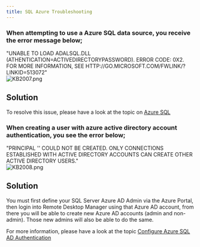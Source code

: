 ```yaml
---
title: SQL Azure Troubleshooting
---
```

### When attempting to use a Azure SQL data source, you receive the error message below;
"UNABLE TO LOAD ADALSQL.DLL (ATHENTICATION=ACTIVEDIRECTORYPASSWORD). ERROR CODE: 0X2. FOR MORE INFORMATION, SEE HTTP<area>://GO.MICROSOFT.COM/FWLINK/?LINKID=513072"  
![KB2007.png](/img/en/kb/KB2007.png)
## Solution
To resolve this issue, please have a look at the topic on [Azure SQL](https://help.remotedesktopmanager.com/datasource_sqlazure.htm)
### When creating a user with azure active directory account authentication, you see the error below;
"PRINCIPAL '' COULD NOT BE CREATED. ONLY CONNECTIONS ESTABLISHED WITH ACTIVE DIRECTORY ACCOUNTS CAN CREATE OTHER ACTIVE DIRECTORY USERS."  
![KB2008.png](/img/en/kb/KB2008.png)
## Solution
You must first define your SQL Server Azure AD Admin via the Azure Portal, then login into Remote Desktop Manager using that Azure AD account, from there you will be able to create new Azure AD accounts (admin and non-admin). Those new admins will also be able to do the same.  

For more information, please have a look at the topic [Configure Azure SQL AD Authentication](https://help.remotedesktopmanager.com/installation_configureazuread.htm)
